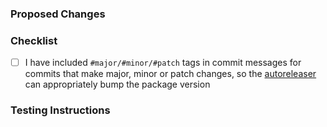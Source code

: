 ### Proposed Changes

### Checklist

- [ ] I have included `#major/#minor/#patch` tags in commit messages for commits that make major, minor or patch changes, so the [autoreleaser](https://github.com/anothrNick/github-tag-action#bumping) can appropriately bump the package version

### Testing Instructions

